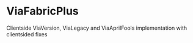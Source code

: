 # ViaFabricPlus
Clientside ViaVersion, ViaLegacy and ViaAprilFools implementation with clientsided fixes
